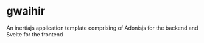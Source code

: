 # gwaihir
An inertiajs application template comprising of Adonisjs for the backend and Svelte for the frontend
